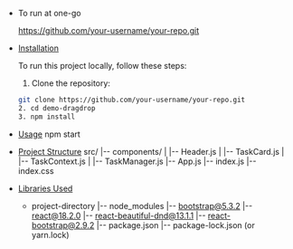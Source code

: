 - To run at one-go

  https://github.com/your-username/your-repo.git

- [Installation](#installation)

  To run this project locally, follow these steps:

  1. Clone the repository:

  ```bash
  git clone https://github.com/your-username/your-repo.git
  2. cd demo-dragdrop
  3. npm install

  ```

- [Usage](#usage)
  npm start
- [Project Structure](#project-structure)
  src/
  |-- components/
  | |-- Header.js
  | |-- TaskCard.js
  | |-- TaskContext.js
  | |-- TaskManager.js
  |-- App.js
  |-- index.js
  |-- index.css
- [Libraries Used](#libraries-used)
  - project-directory
    |-- node_modules
    |-- bootstrap@5.3.2
    |-- react@18.2.0
    |-- react-beautiful-dnd@13.1.1
    |-- react-bootstrap@2.9.2
    |-- package.json
    |-- package-lock.json (or yarn.lock)
